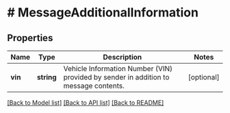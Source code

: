 # # MessageAdditionalInformation

## Properties

Name | Type | Description | Notes
------------ | ------------- | ------------- | -------------
**vin** | **string** | Vehicle Information Number (VIN) provided by sender in addition to message contents. | [optional]

[[Back to Model list]](../../README.md#models) [[Back to API list]](../../README.md#endpoints) [[Back to README]](../../README.md)
